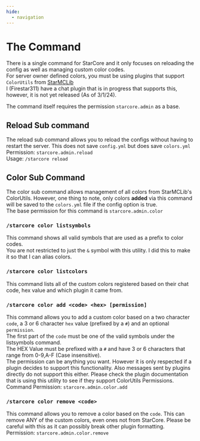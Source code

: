 ```yaml
---
hide:
  - navigation
---
```


# The Command
There is a single command for StarCore and it only focuses on reloading the config as well as managing custom color codes.  
For server owner defined colors, you must be using plugins that support `ColorUtils` from [StarMCLib](https://www.spigotmc.org/resources/starmclib.113571/)  
I (Firestar311) have a chat plugin that is in progress that supports this, however, it is not yet released (As of 3/1/24). 

The command itself requires the permission `starcore.admin` as a base. 

## Reload Sub command
The reload sub command allows you to reload the configs without having to restart the server. This does not save `config.yml` but does save `colors.yml`  
Permission: `starcore.admin.reload`  
Usage: `/starcore reload`

## Color Sub Command
The color sub command allows management of all colors from StarMCLib's ColorUtils. However, one thing to note, only colors **added** via this command will be saved to the `colors.yml` file if the config option is true.  
The base permission for this command is `starcore.admin.color`  

### `/starcore color listsymbols`
This command shows all valid symbols that are used as a prefix to color codes.  
You are not restricted to just the `&` symbol with this utility. I did this to make it so that I can alias colors.  

### `/starcore color listcolors`
This command lists all of the custom colors registered based on their chat code, hex value and which plugin it came from.  

### `/starcore color add <code> <hex> [permission]`
This command allows you to add a custom color based on a two character `code`, a 3 or 6 character `hex` value (prefixed by a `#`) and an optional `permission`.  
The first part of the `code` must be one of the valid symbols under the listsymbols command.  
The HEX Value must be prefixed with a `#` and have 3 or 6 characters that range from 0-9,A-F (Case insensitive).  
The permission can be anything you want. However it is only respected if a plugin decides to support this functionality. Also messages sent by plugins directly do not support this either. Please check the plugin documentation that is using this utility to see if they support ColorUtils Permissions.  
Command Permission: `starcore.admin.color.add`

### `/starcore color remove <code>`
This command allows you to remove a color based on the `code`. This can remove ANY of the custom colors, even ones not from StarCore. Please be careful with this as it can possibly break other plugin formatting.  
Permission: `starcore.admin.color.remove`
